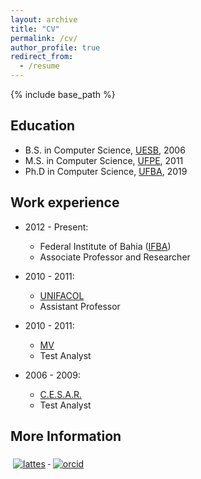 ```yaml
---
layout: archive
title: "CV"
permalink: /cv/
author_profile: true
redirect_from:
  - /resume
---
```


{% include base_path %}

## Education
* B.S. in Computer Science, [UESB](http://www.uesb.br/computacao/), 2006
* M.S. in Computer Science, [UFPE](http://cin.ufpe.br/), 2011
* Ph.D in Computer Science, [UFBA](http://pgcomp.ufba.br/), 2019 

## Work experience
* 2012 - Present: 
  * Federal Institute of Bahia ([IFBA](portal.ifba.edu.br))
  * Associate Professor and Researcher

* 2010 - 2011: 
  * [UNIFACOL](http://unifacol.edu.br)
  * Assistant Professor

* 2010 - 2011:
  * [MV](http://mv.com.br)
  * Test Analyst

* 2006 - 2009:
  * [C.E.S.A.R.](https://www.cesar.org.br)
  * Test Analyst

## More Information
<a href="http://lattes.cnpq.br/9104143705992817">
  <img src="https://github.com/cretchas/cretchas/raw/main/svg/academic/lattes.svg" alt="lattes" style="vertical-align:top; margin:6px 4px">
</a>
<a href="https://orcid.org/0000-0002-0286-2056">
  <img src="https://github.com/cretchas/cretchas/raw/main/svg/academic/ORCID.svg" alt="orcid" style="vertical-align:top; margin:6px 4px">
</a>

<!-- Skills
======
* Skill 1
* Skill 2
  * Sub-skill 2.1
  * Sub-skill 2.2
  * Sub-skill 2.3
* Skill 3

Publications
======
  <ul>{% for post in site.publications %}
    {% include archive-single-cv.html %}
  {% endfor %}</ul>

Talks
======
  <ul>{% for post in site.talks %}
    {% include archive-single-talk-cv.html %}
  {% endfor %}</ul>
  
Teaching
======
  <ul>{% for post in site.teaching %}
    {% include archive-single-cv.html %}
  {% endfor %}</ul>
  
Service and leadership
======
* Currently signed in to 43 different slack teams
-->

